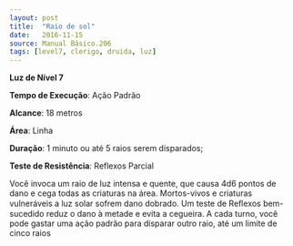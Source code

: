 ```yaml
---
layout: post
title:  "Raio de sol"
date:   2016-11-15
source: Manual Básico.206
tags: [level7, clerigo, druida, luz]
---
```


**Luz de Nível 7**

**Tempo de Execução**: Ação Padrão

**Alcance**: 18 metros

**Área**: Linha

**Duração**: 1 minuto ou até 5 raios serem disparados;

**Teste de Resistência**: Reflexos Parcial

Você invoca um raio de luz intensa e quente, que causa 4d6 pontos de dano e cega todas as criaturas na área. 
Mortos-vivos e criaturas vulneráveis a luz solar sofrem dano dobrado. 
Um teste de Reﬂexos bem-sucedido reduz o dano à metade e evita a cegueira. 
A cada turno, você pode gastar uma ação padrão para disparar outro raio, até um limite de cinco raios